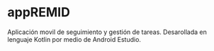 # appREMID
Aplicación movil de seguimiento y gestión de tareas. Desarollada en lenguaje Kotlin por medio de Android Estudio.

